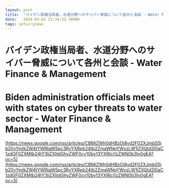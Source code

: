 ```yaml
---
layout: post
title:  "バイデン政権当局者、水道分野へのサイバー脅威について各州と会談 - Water Finance & Management"
date:   2024-04-01 23:34:32 +0900
tags: setuirynews 
---
```


# バイデン政権当局者、水道分野へのサイバー脅威について各州と会談 - Water Finance & Management



# Biden administration officials meet with states on cyber threats to water sector - Water Finance & Management

[https://news.google.com/rss/articles/CBMiZWh0dHBzOi8vd2F0ZXJmbS5jb20vYmlkZW4tYWRtaW5pc3RyYXRpb24tb2ZmaWNpYWxzLW1lZXQtd2l0aC1zdGF0ZXMtb24tY3liZXItdGhyZWF0cy10by13YXRlci1zZWN0b3Iv0gEA?oc=5](https://news.google.com/rss/articles/CBMiZWh0dHBzOi8vd2F0ZXJmbS5jb20vYmlkZW4tYWRtaW5pc3RyYXRpb24tb2ZmaWNpYWxzLW1lZXQtd2l0aC1zdGF0ZXMtb24tY3liZXItdGhyZWF0cy10by13YXRlci1zZWN0b3Iv0gEA?oc=5)

